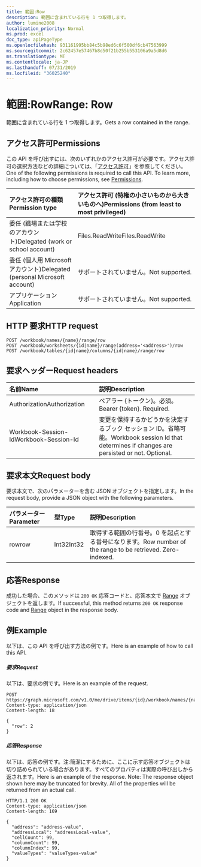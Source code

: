 ```yaml
---
title: 範囲:Row
description: 範囲に含まれている行を 1 つ取得します。
author: lumine2008
localization_priority: Normal
ms.prod: excel
doc_type: apiPageType
ms.openlocfilehash: 931161995bb84c5b98ed6c6f500df6cb47563999
ms.sourcegitcommit: 2c62457e57467b8d50f21b255b553106a9a5d8d6
ms.translationtype: MT
ms.contentlocale: ja-JP
ms.lasthandoff: 07/31/2019
ms.locfileid: "36025240"
---
```

# <a name="range-row"></a><span data-ttu-id="5e757-103">範囲:Row</span><span class="sxs-lookup"><span data-stu-id="5e757-103">Range: Row</span></span>

<span data-ttu-id="5e757-104">範囲に含まれている行を 1 つ取得します。</span><span class="sxs-lookup"><span data-stu-id="5e757-104">Gets a row contained in the range.</span></span>
## <a name="permissions"></a><span data-ttu-id="5e757-105">アクセス許可</span><span class="sxs-lookup"><span data-stu-id="5e757-105">Permissions</span></span>
<span data-ttu-id="5e757-p101">この API を呼び出すには、次のいずれかのアクセス許可が必要です。アクセス許可の選択方法などの詳細については、「[アクセス許可](/graph/permissions-reference)」を参照してください。</span><span class="sxs-lookup"><span data-stu-id="5e757-p101">One of the following permissions is required to call this API. To learn more, including how to choose permissions, see [Permissions](/graph/permissions-reference).</span></span>

|<span data-ttu-id="5e757-108">アクセス許可の種類</span><span class="sxs-lookup"><span data-stu-id="5e757-108">Permission type</span></span>      | <span data-ttu-id="5e757-109">アクセス許可 (特権の小さいものから大きいものへ)</span><span class="sxs-lookup"><span data-stu-id="5e757-109">Permissions (from least to most privileged)</span></span>              |
|:--------------------|:---------------------------------------------------------|
|<span data-ttu-id="5e757-110">委任 (職場または学校のアカウント)</span><span class="sxs-lookup"><span data-stu-id="5e757-110">Delegated (work or school account)</span></span> | <span data-ttu-id="5e757-111">Files.ReadWrite</span><span class="sxs-lookup"><span data-stu-id="5e757-111">Files.ReadWrite</span></span>    |
|<span data-ttu-id="5e757-112">委任 (個人用 Microsoft アカウント)</span><span class="sxs-lookup"><span data-stu-id="5e757-112">Delegated (personal Microsoft account)</span></span> | <span data-ttu-id="5e757-113">サポートされていません。</span><span class="sxs-lookup"><span data-stu-id="5e757-113">Not supported.</span></span>    |
|<span data-ttu-id="5e757-114">アプリケーション</span><span class="sxs-lookup"><span data-stu-id="5e757-114">Application</span></span> | <span data-ttu-id="5e757-115">サポートされていません。</span><span class="sxs-lookup"><span data-stu-id="5e757-115">Not supported.</span></span> |

## <a name="http-request"></a><span data-ttu-id="5e757-116">HTTP 要求</span><span class="sxs-lookup"><span data-stu-id="5e757-116">HTTP request</span></span>
<!-- { "blockType": "ignored" } -->
```http
POST /workbook/names/{name}/range/row
POST /workbook/worksheets/{id|name}/range(address='<address>')/row
POST /workbook/tables/{id|name}/columns/{id|name}/range/row

```
## <a name="request-headers"></a><span data-ttu-id="5e757-117">要求ヘッダー</span><span class="sxs-lookup"><span data-stu-id="5e757-117">Request headers</span></span>
| <span data-ttu-id="5e757-118">名前</span><span class="sxs-lookup"><span data-stu-id="5e757-118">Name</span></span>       | <span data-ttu-id="5e757-119">説明</span><span class="sxs-lookup"><span data-stu-id="5e757-119">Description</span></span>|
|:---------------|:----------|
| <span data-ttu-id="5e757-120">Authorization</span><span class="sxs-lookup"><span data-stu-id="5e757-120">Authorization</span></span>  | <span data-ttu-id="5e757-p102">ベアラー {トークン}。必須。</span><span class="sxs-lookup"><span data-stu-id="5e757-p102">Bearer {token}. Required.</span></span> |
| <span data-ttu-id="5e757-123">Workbook-Session-Id</span><span class="sxs-lookup"><span data-stu-id="5e757-123">Workbook-Session-Id</span></span>  | <span data-ttu-id="5e757-p103">変更を保持するかどうかを決定するブック セッション ID。省略可能。</span><span class="sxs-lookup"><span data-stu-id="5e757-p103">Workbook session Id that determines if changes are persisted or not. Optional.</span></span>|

## <a name="request-body"></a><span data-ttu-id="5e757-126">要求本文</span><span class="sxs-lookup"><span data-stu-id="5e757-126">Request body</span></span>
<span data-ttu-id="5e757-127">要求本文で、次のパラメーターを含む JSON オブジェクトを指定します。</span><span class="sxs-lookup"><span data-stu-id="5e757-127">In the request body, provide a JSON object with the following parameters.</span></span>

| <span data-ttu-id="5e757-128">パラメーター</span><span class="sxs-lookup"><span data-stu-id="5e757-128">Parameter</span></span>    | <span data-ttu-id="5e757-129">型</span><span class="sxs-lookup"><span data-stu-id="5e757-129">Type</span></span>   |<span data-ttu-id="5e757-130">説明</span><span class="sxs-lookup"><span data-stu-id="5e757-130">Description</span></span>|
|:---------------|:--------|:----------|
|<span data-ttu-id="5e757-131">row</span><span class="sxs-lookup"><span data-stu-id="5e757-131">row</span></span>|<span data-ttu-id="5e757-132">Int32</span><span class="sxs-lookup"><span data-stu-id="5e757-132">Int32</span></span>|<span data-ttu-id="5e757-p104">取得する範囲の行番号。0 を起点とする番号になります。</span><span class="sxs-lookup"><span data-stu-id="5e757-p104">Row number of the range to be retrieved. Zero-indexed.</span></span>|

## <a name="response"></a><span data-ttu-id="5e757-135">応答</span><span class="sxs-lookup"><span data-stu-id="5e757-135">Response</span></span>

<span data-ttu-id="5e757-136">成功した場合、このメソッドは `200 OK` 応答コードと、応答本文で [Range](../resources/range.md) オブジェクトを返します。</span><span class="sxs-lookup"><span data-stu-id="5e757-136">If successful, this method returns `200 OK` response code and [Range](../resources/range.md) object in the response body.</span></span>

## <a name="example"></a><span data-ttu-id="5e757-137">例</span><span class="sxs-lookup"><span data-stu-id="5e757-137">Example</span></span>
<span data-ttu-id="5e757-138">以下は、この API を呼び出す方法の例です。</span><span class="sxs-lookup"><span data-stu-id="5e757-138">Here is an example of how to call this API.</span></span>
##### <a name="request"></a><span data-ttu-id="5e757-139">要求</span><span class="sxs-lookup"><span data-stu-id="5e757-139">Request</span></span>
<span data-ttu-id="5e757-140">以下は、要求の例です。</span><span class="sxs-lookup"><span data-stu-id="5e757-140">Here is an example of the request.</span></span>
<!--{
  "blockType": "request",
  "isComposable": true,
  "name": "range_row",
  "idempotent": true,
  "@type": "requestBodyResourceFor.range_row"
}-->
```http
POST https://graph.microsoft.com/v1.0/me/drive/items/{id}/workbook/names/{name}/range/row
Content-type: application/json
Content-length: 18

{
  "row": 2
}
```

##### <a name="response"></a><span data-ttu-id="5e757-141">応答</span><span class="sxs-lookup"><span data-stu-id="5e757-141">Response</span></span>
<span data-ttu-id="5e757-p105">以下は、応答の例です。注:簡潔にするために、ここに示す応答オブジェクトは切り詰められている場合があります。すべてのプロパティは実際の呼び出しから返されます。</span><span class="sxs-lookup"><span data-stu-id="5e757-p105">Here is an example of the response. Note: The response object shown here may be truncated for brevity. All of the properties will be returned from an actual call.</span></span>
<!-- {
  "blockType": "response",
  "truncated": true,
  "@odata.type": "microsoft.graph.workbookRange"
} -->
```http
HTTP/1.1 200 OK
Content-type: application/json
Content-length: 169

{
  "address": "address-value",
  "addressLocal": "addressLocal-value",
  "cellCount": 99,
  "columnCount": 99,
  "columnIndex": 99,
  "valueTypes": "valueTypes-value"
}
```

<!-- uuid: 8fcb5dbc-d5aa-4681-8e31-b001d5168d79
2015-10-25 14:57:30 UTC -->
<!-- {
  "type": "#page.annotation",
  "description": "Range: Row",
  "keywords": "",
  "section": "documentation",
  "tocPath": ""
}-->
